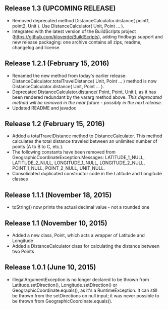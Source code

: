 ## Release 1.3 (UPCOMING RELEASE)

* Removed deprecated method DistanceCalculator.distance( point1, point2, Unit ).  Use DistanceCalculator( Unit, Point ... ).
* Integrated with the latest version of the BuildScripts project (https://github.com/kloverde/BuildScripts), adding findbugs support and new release packaging:  one archive contains all zips, readme, changelog and license.

## Release 1.2.1 (February 15, 2016)

* Renamed the new method from today's earlier release:  DistanceCalculator.totalTravelDistance( Unit, Point ... ) method is now DistanceCalculator.distance( Unit, Point ... ).
* Deprecated DistanceCalculator.distance( Point, Point, Unit ), as it has been rendered redundant by the vararg method above.  *This deprecated method will be removed in the near future - possibly in the next release.*
* Updated README and javadoc

## Release 1.2 (February 15, 2016)

* Added a totalTravelDistance method to DistanceCalculator.  This method calculates the total distance traveled between an unlimited number of points (A to B to C, etc.).
* The following constants have been removed from GeographicCoordinateException.Messages:  LATITUDE_1_NULL, LATITUDE_2_NULL, LONGITUDE_1_NULL, LONGITUDE_2_NULL, POINT_1_NULL, POINT_2_NULL, UNIT_NULL.
* Consolidated duplicated constructor code in the Latitude and Longitude classes


## Release 1.1.1 (November 18, 2015)

* toString() now prints the actual decimal value - not a rounded one


## Release 1.1 (November 10, 2015)

* Added a new class, Point, which acts a wrapper of Latitude and Longitude
* Added a DistanceCalculator class for calculating the distance between two Points


## Release 1.0.1 (June 10, 2015)

* IllegalArgumentException is no longer declared to be thrown from Latitude.setDirection(), Longitude.setDirection() or GeographicCoordinate.equals(), as it's a RuntimeException.  It can still be thrown from the setDirections on null input; it was never possible to be thrown from GeographicCoordinate.equals().
